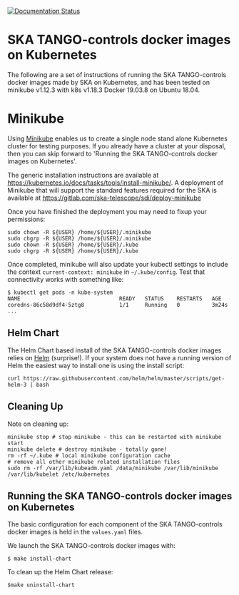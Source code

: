 

[![Documentation Status](https://readthedocs.org/projects/ska-docker/badge/?version=latest)](https://developer.skatelescope.org/projects/ska-docker/en/latest/?badge=latest)


SKA TANGO-controls docker images on Kubernetes
==============================================

The following are a set of instructions of running the SKA TANGO-controls docker images made by SKA on Kubernetes, and has been tested on minikube v1.12.3 with k8s v1.18.3 Docker 19.03.8 on Ubuntu 18.04.

Minikube
========

Using [Minikube](https://kubernetes.io/docs/getting-started-guides/minikube/) enables us to create a single node stand alone Kubernetes cluster for testing purposes.  If you already have a cluster at your disposal, then you can skip forward to 'Running the SKA TANGO-controls docker images on Kubernetes'.

The generic installation instructions are available at https://kubernetes.io/docs/tasks/tools/install-minikube/. A deployment of Minikube that will support the standard features required for the SKA is available at https://gitlab.com/ska-telescope/sdi/deploy-minikube

Once you have finished the deployment you may need to fixup your permissions:
```
sudo chown -R ${USER} /home/${USER}/.minikube
sudo chgrp -R ${USER} /home/${USER}/.minikube
sudo chown -R ${USER} /home/${USER}/.kube
sudo chgrp -R ${USER} /home/${USER}/.kube
```

Once completed, minikube will also update your kubectl settings to include the context `current-context: minikube` in `~/.kube/config`.  Test that connectivity works with something like:
```
$ kubectl get pods -n kube-system
NAME                               READY   STATUS    RESTARTS   AGE
coredns-86c58d9df4-5ztg8           1/1     Running   0          3m24s
...
```

Helm Chart
----------

The Helm Chart based install of the SKA TANGO-controls docker images relies on [Helm](https://docs.helm.sh/using_helm/#installing-helm) (surprise!).  If your system does not have a running version of Helm the easiest way to install one is using the install script:
```
curl https://raw.githubusercontent.com/helm/helm/master/scripts/get-helm-3 | bash
```

Cleaning Up
-----------

Note on cleaning up:
```
minikube stop # stop minikube - this can be restarted with minikube start
minikube delete # destroy minikube - totally gone!
rm -rf ~/.kube # local minikube configuration cache
# remove all other minikube related installation files
sudo rm -rf /var/lib/kubeadm.yaml /data/minikube /var/lib/minikube /var/lib/kubelet /etc/kubernetes
```

Running the SKA TANGO-controls docker images on Kubernetes
----------------------------------------------------------
The basic configuration for each component of the SKA TANGO-controls docker images is held in the `values.yaml` files.

We launch the SKA TANGO-controls docker images with:
```
$ make install-chart
```

To clean up the Helm Chart release:
```
$make uninstall-chart
```